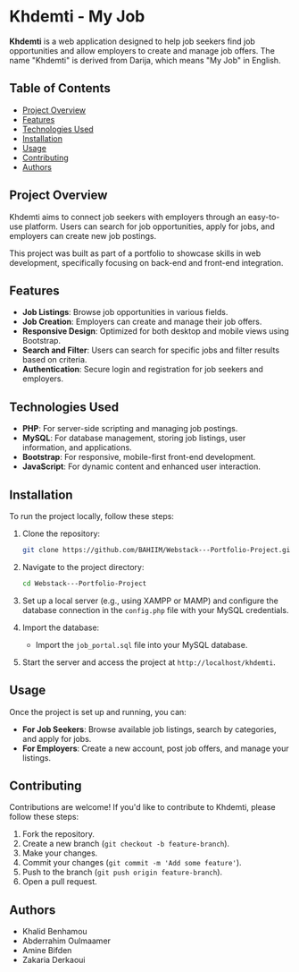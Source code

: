 # Khdemti - My Job

**Khdemti** is a web application designed to help job seekers find job opportunities and allow employers to create and manage job offers. The name "Khdemti" is derived from Darija, which means "My Job" in English.

## Table of Contents

- [Project Overview](#project-overview)
- [Features](#features)
- [Technologies Used](#technologies-used)
- [Installation](#installation)
- [Usage](#usage)
- [Contributing](#contributing)
- [Authors](#Authors)

## Project Overview

Khdemti aims to connect job seekers with employers through an easy-to-use platform. Users can search for job opportunities, apply for jobs, and employers can create new job postings.

This project was built as part of a portfolio to showcase skills in web development, specifically focusing on back-end and front-end integration.

## Features

- **Job Listings**: Browse job opportunities in various fields.
- **Job Creation**: Employers can create and manage their job offers.
- **Responsive Design**: Optimized for both desktop and mobile views using Bootstrap.
- **Search and Filter**: Users can search for specific jobs and filter results based on criteria.
- **Authentication**: Secure login and registration for job seekers and employers.

## Technologies Used

- **PHP**: For server-side scripting and managing job postings.
- **MySQL**: For database management, storing job listings, user information, and applications.
- **Bootstrap**: For responsive, mobile-first front-end development.
- **JavaScript**: For dynamic content and enhanced user interaction.

## Installation

To run the project locally, follow these steps:

1. Clone the repository:

   ```bash
   git clone https://github.com/BAHIIM/Webstack---Portfolio-Project.git
   ```

2. Navigate to the project directory:

   ```bash
   cd Webstack---Portfolio-Project
   ```

3. Set up a local server (e.g., using XAMPP or MAMP) and configure the database connection in the `config.php` file with your MySQL credentials.

4. Import the database:

   - Import the `job_portal.sql` file into your MySQL database.

5. Start the server and access the project at `http://localhost/khdemti`.

## Usage

Once the project is set up and running, you can:

- **For Job Seekers**: Browse available job listings, search by categories, and apply for jobs.
- **For Employers**: Create a new account, post job offers, and manage your listings.

## Contributing

Contributions are welcome! If you'd like to contribute to Khdemti, please follow these steps:

1. Fork the repository.
2. Create a new branch (`git checkout -b feature-branch`).
3. Make your changes.
4. Commit your changes (`git commit -m 'Add some feature'`).
5. Push to the branch (`git push origin feature-branch`).
6. Open a pull request.

## Authors
- Khalid Benhamou
- Abderrahim Oulmaamer
- Amine Bifden
- Zakaria Derkaoui